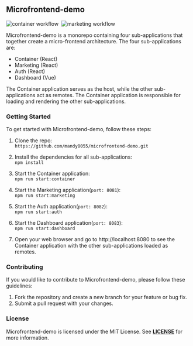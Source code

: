 ## Microfrontend-demo

![container workflow](https://github.com/mandy8055/microfrontend-demo/actions/workflows/container.yml/badge.svg)
&nbsp;![marketing workflow](https://github.com/mandy8055/microfrontend-demo/actions/workflows/marketing.yml/badge.svg)

Microfrontend-demo is a monorepo containing four sub-applications that together create a micro-frontend architecture. The four sub-applications are:

- Container (React)
- Marketing (React)
- Auth (React)
- Dashboard (Vue)

The Container application serves as the host, while the other sub-applications act as remotes. The Container application is responsible for loading and rendering the other sub-applications.

### Getting Started

To get started with Microfrontend-demo, follow these steps:

1. Clone the repo:<br />
   `https://github.com/mandy8055/microfrontend-demo.git`
2. Install the dependencies for all sub-applications:<br />
   `npm install`

3. Start the Container application:<br />
   `npm run start:container`

4. Start the Marketing application(`port: 8081`):<br />
   `npm run start:marketing`

5. Start the Auth application(`port: 8082`):<br />
   `npm run start:auth`

6. Start the Dashboard application(`port: 8083`):<br />
   `npm run start:dashboard`

7. Open your web browser and go to http://localhost:8080 to see the Container application with the other sub-applications loaded as remotes.

### Contributing

If you would like to contribute to Microfrontend-demo, please follow these guidelines:

1. Fork the repository and create a new branch for your feature or bug fix.
2. Submit a pull request with your changes.

### License

Microfrontend-demo is licensed under the MIT License. See **[LICENSE](https://github.com/mandy8055/microfrontend-demo/blob/main/LICENSE)** for more information.

